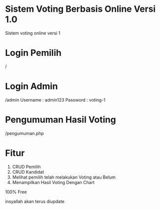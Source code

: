 # Sistem Voting Berbasis Online Versi 1.0
Sistem voting online versi 1

# Login Pemilih
/

# Login Admin
/admin
Username : admin123
Password : voting-1

# Pengumuman Hasil Voting
/pengumuman.php

# Fitur
1. CRUD Pemilih
2. CRUD Kandidat
3. Melihat pemilih telah melakukan Voting atau Belum
4. Menampilkan Hasil Voting Dengan Chart


100% Free

insyallah akan terus diupdate
